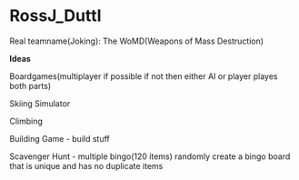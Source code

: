 # RossJ_DuttI 

Real teamname(Joking): The WoMD(Weapons of Mass Destruction)

**Ideas**

Boardgames(multiplayer if possible if not then either AI or player playes both parts)

Skiing Simulator

Climbing

Building Game - build stuff

Scavenger Hunt - multiple bingo(120 items) randomly create a bingo board that is unique and has no duplicate items
